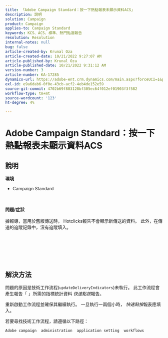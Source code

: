 ```yaml
---
title: 「Adobe Campaign Standard：按一下熱點報表未顯示資料ACS」
description: 說明
solution: Campaign
product: Campaign
applies-to: Campaign Standard
keywords: KCS、ACS、標準、熱門點選報告
resolution: Resolution
internal-notes: null
bug: false
article-created-by: Krunal Oza
article-created-date: 10/21/2022 9:27:07 AM
article-published-by: Krunal Oza
article-published-date: 10/21/2022 9:31:12 AM
version-number: 3
article-number: KA-17285
dynamics-url: https://adobe-ent.crm.dynamics.com/main.aspx?forceUCI=1&pagetype=entityrecord&etn=knowledgearticle&id=610d9583-2251-ed11-bba2-0022480867fb
exl-id: e9a6dab6-0f0e-43cb-acf2-4eb4de152e59
source-git-commit: 4702b69f883128bf305ec64f012ef01903f3f582
workflow-type: tm+mt
source-wordcount: '123'
ht-degree: 4%

---
```


# Adobe Campaign Standard：按一下熱點報表未顯示資料ACS

## 說明

<b>環境</b>
- Campaign Standard

<br> <br><b>問題/症狀</b><br> <br>據報導，當用於舊版傳送時， Hotclicks報告不會顯示新傳送的資料。 此外，在傳送的追蹤記錄中，沒有追蹤填入。<br> <br>

<br> <br>

<br>

## 解決方法


問題的原因是技術工作流程(`updateDeliveryIndicators`)未執行。 此工作流程會產生報告「 」所需的指標統計資料 *快速點按*&#x200B;報告。

重新啟動工作流程並確保其繼續執行。 一旦執行一兩個小時， *快速點按*&#x200B;報表應填入。



若要尋找技術工作流程，請遵循以下路徑：

`Adobe campaign  administration  application setting  workflows`
